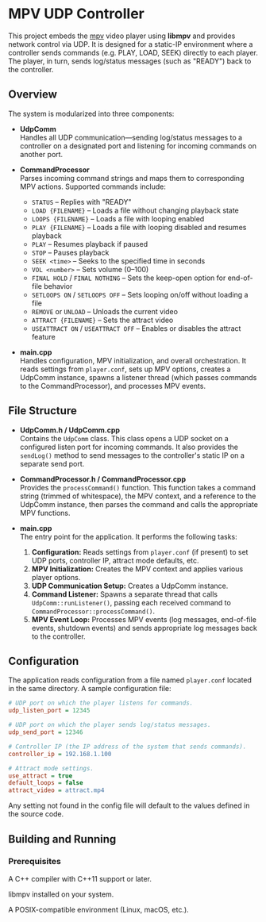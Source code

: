 # MPV UDP Controller

This project embeds the [mpv](https://mpv.io/) video player using **libmpv** and provides network control via UDP. It is designed for a static-IP environment where a controller sends commands (e.g. PLAY, LOAD, SEEK) directly to each player. The player, in turn, sends log/status messages (such as "READY") back to the controller.

## Overview

The system is modularized into three components:

- **UdpComm**  
  Handles all UDP communication—sending log/status messages to a controller on a designated port and listening for incoming commands on another port.

- **CommandProcessor**  
  Parses incoming command strings and maps them to corresponding MPV actions. Supported commands include:
    - `STATUS` – Replies with "READY"
    - `LOAD {FILENAME}` – Loads a file without changing playback state
    - `LOOPS {FILENAME}` – Loads a file with looping enabled
    - `PLAY {FILENAME}` – Loads a file with looping disabled and resumes playback
    - `PLAY` – Resumes playback if paused
    - `STOP` – Pauses playback
    - `SEEK <time>` – Seeks to the specified time in seconds
    - `VOL <number>` – Sets volume (0–100)
    - `FINAL HOLD` / `FINAL NOTHING` – Sets the keep-open option for end-of-file behavior
    - `SETLOOPS ON` / `SETLOOPS OFF` – Sets looping on/off without loading a file
    - `REMOVE` or `UNLOAD` – Unloads the current video
    - `ATTRACT {FILENAME}` – Sets the attract video
    - `USEATTRACT ON` / `USEATTRACT OFF` – Enables or disables the attract feature

- **main.cpp**  
  Handles configuration, MPV initialization, and overall orchestration. It reads settings from `player.conf`, sets up MPV options, creates a UdpComm instance, spawns a listener thread (which passes commands to the CommandProcessor), and processes MPV events.

## File Structure

- **UdpComm.h / UdpComm.cpp**  
  Contains the `UdpComm` class. This class opens a UDP socket on a configured listen port for incoming commands. It also provides the `sendLog()` method to send messages to the controller's static IP on a separate send port.

- **CommandProcessor.h / CommandProcessor.cpp**  
  Provides the `processCommand()` function. This function takes a command string (trimmed of whitespace), the MPV context, and a reference to the UdpComm instance, then parses the command and calls the appropriate MPV functions.

- **main.cpp**  
  The entry point for the application. It performs the following tasks:
    1. **Configuration:** Reads settings from `player.conf` (if present) to set UDP ports, controller IP, attract mode defaults, etc.
    2. **MPV Initialization:** Creates the MPV context and applies various player options.
    3. **UDP Communication Setup:** Creates a UdpComm instance.
    4. **Command Listener:** Spawns a separate thread that calls `UdpComm::runListener()`, passing each received command to `CommandProcessor::processCommand()`.
    5. **MPV Event Loop:** Processes MPV events (log messages, end-of-file events, shutdown events) and sends appropriate log messages back to the controller.

## Configuration

The application reads configuration from a file named `player.conf` located in the same directory. A sample configuration file:

```ini
# UDP port on which the player listens for commands.
udp_listen_port = 12345

# UDP port on which the player sends log/status messages.
udp_send_port = 12346

# Controller IP (the IP address of the system that sends commands).
controller_ip = 192.168.1.100

# Attract mode settings.
use_attract = true
default_loops = false
attract_video = attract.mp4

```
Any setting not found in the config file will default to the values defined in the source code.

## Building and Running
### Prerequisites
A C++ compiler with C++11 support or later.

libmpv installed on your system.

A POSIX-compatible environment (Linux, macOS, etc.).
